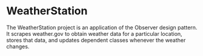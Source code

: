 # WeatherStation

The WeatherStation project is an application of the Observer design pattern. It scrapes weather.gov to obtain weather data
for a particular location, stores that data, and updates dependent classes whenever the weather changes.

